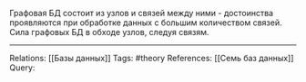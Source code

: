 Графовая БД состоит из узлов и связей между ними - достоинства проявляются при обработке данных с большим количеством связей. Сила графовых БД в обходе узлов, следуя связям. 

___
Relations: [[Базы данных]] 
Tags: #theory 
References: [[Семь баз данных]] 
Query: 